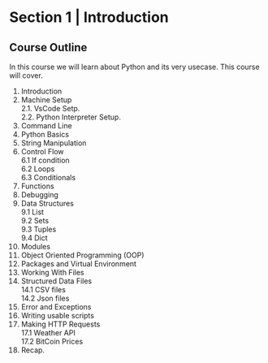 # Section 1 | Introduction #
## Course Outline ##

In this course we will learn about Python and its very usecase. This course will cover.

1. Introduction
2. Machine Setup  
    2.1. VsCode Setp.  
    2.2. Python Interpreter Setup.
3. Command Line
4. Python Basics
5. String Manipulation
6. Control Flow  
    6.1 If condition  
    6.2 Loops  
    6.3 Conditionals  
7. Functions
8. Debugging
9. Data Structures  
    9.1 List  
    9.2 Sets  
    9.3 Tuples  
    9.4 Dict
10. Modules
11. Object Oriented Programming (OOP)
12. Packages and Virtual Environment
13. Working With Files
14. Structured Data Files  
    14.1 CSV files  
    14.2 Json files
15. Error and Exceptions
16. Writing usable scripts
17. Making HTTP Requests  
    17.1 Weather API  
    17.2 BitCoin Prices
18. Recap.
